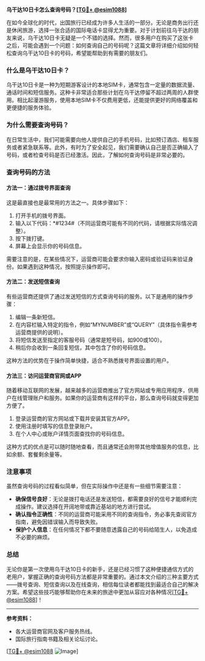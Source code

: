 **乌干达10日卡怎么查询号码？[[TG💪+ @esim1088](https://t.me/s/esim1088)]**

在如今全球化的时代，出国旅行已经成为许多人生活的一部分。无论是商务出行还是休闲旅游，选择一张合适的国际电话卡显得尤为重要。对于计划前往乌干达的朋友来说，乌干达10日卡无疑是一个不错的选择。然而，很多用户在购买了这张卡之后，可能会遇到一个问题：如何查询自己的号码呢？这篇文章将详细介绍如何轻松查询乌干达10日卡的号码，希望能帮助到有需要的朋友们。

### 什么是乌干达10日卡？

乌干达10日卡是一种为短期游客设计的本地SIM卡，通常包含一定量的数据流量、通话时间和短信服务。这种卡非常适合那些计划在乌干达停留不超过两周的人群使用。相比起漫游服务，使用本地SIM卡不仅费用更低，还能提供更好的网络覆盖和更便捷的服务体验。

### 为什么需要查询号码？

在日常生活中，我们可能需要向他人提供自己的手机号码，比如预订酒店、租车服务或者紧急联系等。此外，有时为了安全起见，我们需要确认自己是否正确输入了号码，或者检查号码是否已经激活。因此，了解如何查询号码是非常必要的。

### 查询号码的方法

#### 方法一：通过拨号界面查询

这是最直接也是最常用的方法之一。具体步骤如下：

1. 打开手机的拨号界面。
2. 输入以下代码：*#1234#（不同运营商可能有不同的代码，请根据实际情况调整）。
3. 按下拨打键。
4. 屏幕上会显示你的号码信息。

需要注意的是，在某些情况下，运营商可能会要求你输入密码或验证码来验证身份。如果遇到这种情况，按照提示操作即可。

#### 方法二：发送短信查询

有些运营商还提供了通过发送短信的方式查询号码的服务。以下是通用的操作步骤：

1. 编辑一条新短信。
2. 在内容栏输入特定的指令，例如“MYNUMBER”或“QUERY”（具体指令需参考运营商提供的说明）。
3. 将短信发送至指定的客服号码（通常是短号码，如900或100）。
4. 稍后你会收到一条回复短信，其中包含了你的号码信息。

这种方法的优势在于操作简单快捷，适合不熟悉拨号界面设置的用户。

#### 方法三：访问运营商官网或APP

随着移动互联网的发展，越来越多的运营商推出了官方网站或专用应用程序，供用户在线管理账户和服务。如果你的运营商有这样的平台，那么查询号码就变得更加方便了。

1. 登录运营商的官方网站或下载并安装其官方APP。
2. 使用注册时填写的信息登录账户。
3. 在个人中心或账户详情页面查找你的号码信息。

这种方式的优点是可以随时随地查看，而且通常还会附带其他增值服务的信息，比如余额、套餐剩余量等。

### 注意事项

虽然查询号码的过程看似简单，但在实际操作中还是有一些细节需要注意：

- **确保信号良好**：无论是拨打电话还是发送短信，都需要良好的信号才能顺利完成操作。建议选择在开阔地带或靠近基站的地方进行尝试。
- **确认指令正确性**：不同的运营商可能采用不同的查询指令，务必事先查阅官方指南，避免因错误输入而导致失败。
- **保护个人信息**：在任何情况下都不要随意透露自己的号码给陌生人，以免造成不必要的麻烦。

### 总结

无论你是第一次使用乌干达10日卡的新手，还是已经习惯了这种便捷通信方式的老用户，掌握正确的查询号码方法都是非常重要的。通过本文介绍的三种主要方式——拨号查询、短信查询以及在线查询，相信每位读者都能找到最适合自己的解决方案。希望这些技巧能够帮助你在未来的旅途中更加从容应对各种情况[[TG💪+ @esim1088](https://t.me/s/esim1088)]！

---

**参考资料：**
- 各大运营商官网及客户服务热线。
- 国际旅行指南书籍及相关论坛讨论。

[[TG💪+ @esim1088](https://t.me/s/esim1088) ![Image](https://i.postimg.cc/4NQfJmqS/Snipaste-2025-05-13-00-14-12.png)]